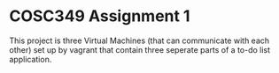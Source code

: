 # COSC349 Assignment 1

This project is three Virtual Machines (that can communicate with each other) set up by vagrant that contain three seperate parts of a to-do list application.
